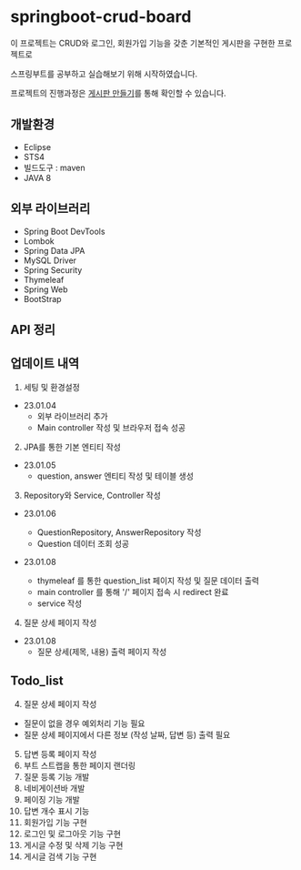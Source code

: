 # springboot-crud-board

이 프로젝트는 CRUD와 로그인, 회원가입 기능을 갖춘 기본적인 게시판을 구현한 프로젝트로

스프링부트를 공부하고 실습해보기 위해 시작하였습니다.

프로젝트의 진행과정은 [게시판 만들기](https://jeehwan94.tistory.com/20)를 통해 확인할 수 있습니다.

## 개발환경

- Eclipse
- STS4
- 빌드도구 : maven
- JAVA 8

## 외부 라이브러리

- Spring Boot DevTools
- Lombok
- Spring Data JPA
- MySQL Driver
- Spring Security
- Thymeleaf
- Spring Web
- BootStrap

## API 정리

## 업데이트 내역

1. 세팅 및 환경설정

- 23.01.04
  - 외부 라이브러리 추가
  - Main controller 작성 및 브라우저 접속 성공

2. JPA를 통한 기본 엔티티 작성

- 23.01.05
  - question, answer 엔티티 작성 및 테이블 생성

3. Repository와 Service, Controller 작성

- 23.01.06

  - QuestionRepository, AnswerRepository 작성
  - Question 데이터 조회 성공

- 23.01.08
  - thymeleaf 를 통한 question_list 페이지 작성 및 질문 데이터 출력
  - main controller 를 통해 '/' 페이지 접속 시 redirect 완료
  - service 작성

4. 질문 상세 페이지 작성

- 23.01.08
  - 질문 상세(제목, 내용) 출력 페이지 작성

## Todo_list

4. 질문 상세 페이지 작성

- 질문이 없을 경우 예외처리 기능 필요
- 질문 상세 페이지에서 다른 정보 (작성 날짜, 답변 등) 출력 필요

5. 답변 등록 페이지 작성
6. 부트 스트랩을 통한 페이지 랜더링
7. 질문 등록 기능 개발
8. 네비게이션바 개발
9. 페이징 기능 개발
10. 답변 개수 표시 기능
11. 회원가입 기능 구현
12. 로그인 및 로그아웃 기능 구현
13. 게시글 수정 및 삭제 기능 구현
14. 게시글 검색 기능 구현
